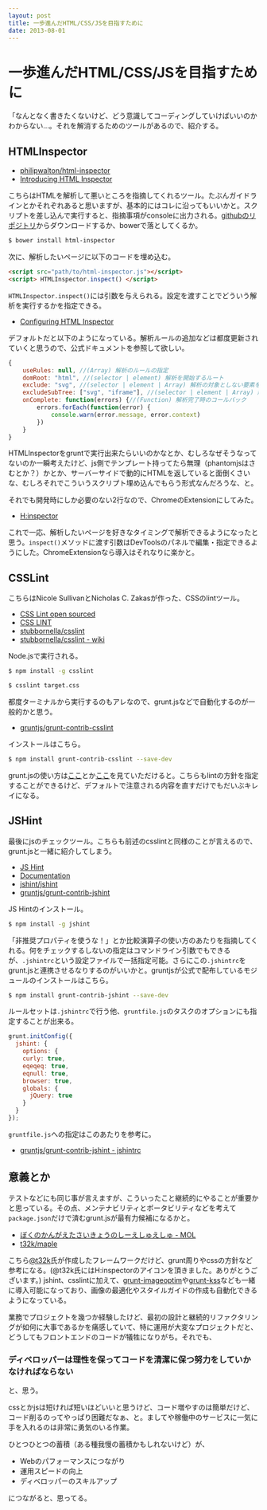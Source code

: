 ```yaml
---
layout: post
title: 一歩進んだHTML/CSS/JSを目指すために
date: 2013-08-01
---
```


# 一歩進んだHTML/CSS/JSを目指すために

「なんとなく書きたくないけど、どう意識してコーディングしていけばいいのかわからない…。それを解消するためのツールがあるので、紹介する。

## HTMLInspector

- [philipwalton/html-inspector](https://github.com/philipwalton/html-inspector)
- [Introducing HTML Inspector](http://philipwalton.com/articles/introducing-html-inspector/)

こちらはHTMLを解析して悪いところを指摘してくれるツール。たぶんガイドラインとかそれぞれあると思いますが、基本的にはコレに沿ってもいいかと。スクリプトを差し込んで実行すると、指摘事項がconsoleに出力される。[githubのリポジトリ](https://github.com/philipwalton/html-inspector)からダウンロードするか、bowerで落としてくるか。

```bash
$ bower install html-inspector
```

次に、解析したいページに以下のコードを埋め込む。

```html
<script src="path/to/html-inspector.js"></script>
<script> HTMLInspector.inspect() </script>
```

`HTMLInspector.inspect()`には引数を与えられる。設定を渡すことでどういう解析を実行するかを指定できる。

- [Configuring HTML Inspector](https://github.com/philipwalton/html-inspector#configuring-html-inspector)

デフォルトだと以下のようになっている。解析ルールの追加などは都度更新されていくと思うので、公式ドキュメントを参照して欲しい。

```js
{
    useRules: null, //(Array) 解析のルールの指定
    domRoot: "html", //(selector | element) 解析を開始するルート
    exclude: "svg", //(selector | element | Array) 解析の対象としない要素を指定
    excludeSubTree: ["svg", "iframe"], //(selector | element | Array) 解析の対象としないサブツリー要素を指定
    onComplete: function(errors) {//(Function) 解析完了時のコールバック
        errors.forEach(function(error) {
            console.warn(error.message, error.context)
        })
    }
}
```

HTMLInspectorをgruntで実行出来たらいいのかなとか、むしろなぜそうなってないのか一瞬考えたけど、js側でテンプレート持ってたら無理（phantomjsはさむとか？）かとか、サーバーサイドで動的にHTMLを返していると面倒くさいな、むしろそれでこういうスクリプト埋め込んでもらう形式なんだろうな、と。

それでも開発時にしか必要のない2行なので、ChromeのExtensionにしてみた。

- [H:inspector](https://chrome.google.com/webstore/detail/hinspector/poeiekompeckjdiigdamalgoahpldgbp)

これで一応、解析したいページを好きなタイミングで解析できるようになったと思う。`inspect()`メソッドに渡す引数はDevToolsのパネルで編集・指定できるようにした。ChromeExtensionなら導入はそれなりに楽かと。

## CSSLint

こちらはNicole SullivanとNicholas C. Zakasが作った、CSSのlintツール。

- [CSS Lint open sourced](http://www.stubbornella.org/content/2011/06/15/css-lint-open-sourced/)
- [CSS LINT](http://csslint.net/)
- [stubbornella/csslint](https://github.com/stubbornella/csslint)
- [stubbornella/csslint - wiki](https://github.com/stubbornella/csslint/wiki)

Node.jsで実行される。

```bash
$ npm install -g csslint

$ csslint target.css
```

都度ターミナルから実行するのもアレなので、grunt.jsなどで自動化するのが一般的かと思う。

- [gruntjs/grunt-contrib-csslint](https://github.com/gruntjs/grunt-contrib-csslint)

インストールはこちら。

```bash
$ npm install grunt-contrib-csslint --save-dev
```

grunt.jsの使い方は[ここ](http://1000ch.net/posts/2013/gruntjs-0-4.html)とか[ここ](/posts/2012/gruntjs-introduction.html)を見ていただけると。こちらもlintの方針を指定することができるけど、デフォルトで注意される内容を直すだけでもだいぶキレイになる。

## JSHint

最後にjsのチェックツール。こちらも前述のcsslintと同様のことが言えるので、grunt.jsと一緒に紹介してしまう。

- [JS Hint](http://www.jshint.com/)
- [Documentation](http://www.jshint.com/docs/)
- [jshint/jshint](https://github.com/jshint/jshint)
- [gruntjs/grunt-contrib-jshint](https://github.com/gruntjs/grunt-contrib-jshint)

JS Hintのインストール。

```bash
$ npm install -g jshint
```

「非推奨プロパティを使うな！」とか比較演算子の使い方のあたりを指摘してくれる。何をチェックするしないの指定はコマンドライン引数でもできるが、`.jshintrc`という設定ファイルで一括指定可能。さらにこの`.jshintrc`をgrunt.jsと連携させるなりするのがいいかと。gruntjsが公式で配布しているモジュールのインストールはこちら。

```bash
$ npm install grunt-contrib-jshint --save-dev
```

ルールセットは`.jshintrc`で行う他、`gruntfile.js`のタスクのオプションにも指定することが出来る。

```js
grunt.initConfig({
  jshint: {
    options: {
    curly: true,
    eqeqeq: true,
    eqnull: true,
    browser: true,
    globals: {
      jQuery: true
    }
  }
});
```

`gruntfile.js`への指定はこのあたりを参考に。

- [gruntjs/grunt-contrib-jshint - jshintrc](https://github.com/gruntjs/grunt-contrib-jshint#jshintrc)

## 意義とか

テストなどにも同じ事が言えますが、こういったこと継続的にやることが重要かと思っている。その点、メンテナビリティとポータビリティなどを考えて`package.json`だけで済むgrunt.jsが最有力候補になるかと。  

- [ぼくのかんがえたさいきょうのしーえしゅえしゅ - MOL](http://t32k.me/mol/log/the-perfect-css-i-thought/)
- [t32k/maple](https://github.com/t32k/maple)

こちら[@t32k](http://twitter.com/t32k)氏が作成したフレームワークだけど、grunt周りやcssの方針など参考になる。(@t32k氏にはH:inspectorのアイコンを頂きました。ありがとうございます。)
jshint、csslintに加えて、[grunt-imageoptim](https://github.com/JamieMason/grunt-imageoptim)や[grunt-kss](https://github.com/t32k/grunt-kss)なども一緒に導入可能になっており、画像の最適化やスタイルガイドの作成も自動化できるようになっている。

業務でプロジェクトを幾つか経験したけど、最初の設計と継続的リファクタリングが如何に大事であるかを痛感していて、特に運用が大変なプロジェクトだと、どうしてもフロントエンドのコードが犠牲になりがち。それでも、

### ディベロッパーは理性を保ってコードを清潔に保つ努力をしていかなければならない

と、思う。

cssとかjsは短ければ短いほどいいと思うけど、コード増やすのは簡単だけど、コード削るのってやっぱり困難だなぁ、と。ましてや稼働中のサービスに一気に手を入れるのは非常に勇気のいる作業。

ひとつひとつの蓄積（ある種我慢の蓄積かもしれないけど）が、

- Webのパフォーマンスにつながり
- 運用スピードの向上
- ディベロッパーのスキルアップ

につながると、思ってる。
